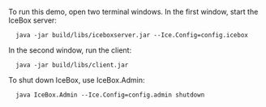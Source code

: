 To run this demo, open two terminal windows. In the first window,
start the IceBox server:

      java -jar build/libs/iceboxserver.jar --Ice.Config=config.icebox

In the second window, run the client:

      java -jar build/libs/client.jar

To shut down IceBox, use IceBox.Admin:

      java IceBox.Admin --Ice.Config=config.admin shutdown
